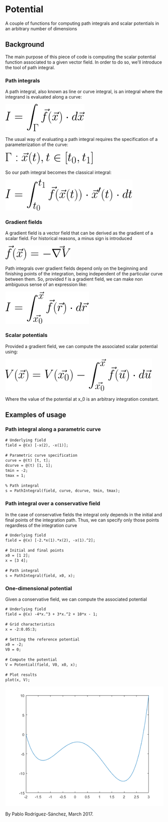 # Potential
A couple of functions for computing path integrals and scalar potentials in an arbitrary number of dimensions

## Background
The main purpose of this piece of code is computing the scalar potential function associated to a given vector field. In order to do so, we'll introduce the tool of path integral.

### Path integrals
A path integral, also known as line or curve integral, is an integral where the integrand is evaluated along a curve:

![GeneralPathIntegral](https://github.com/PabRod/Potential/blob/master/figs/path_general.png "General path integral")

The usual way of evaluating a path integral requires the specification of a parameterization of the curve:

![GeneralParametric](https://github.com/PabRod/Potential/blob/master/figs/parameter_curve.png "General parametric curve")

So our path integral becomes the classical integral:

![PathIntegralEvaluation](https://github.com/PabRod/Potential/blob/master/figs/path_parametric.png "Path integral evaluation")

### Gradient fields
A gradient field is a vector field that can be derived as the gradient of a scalar field. For historical reasons, a minus sign is introduced

![GradientField](https://github.com/PabRod/Potential/blob/master/figs/gradient_field.png "Gradient field")

Path integrals over gradient fields depend only on the beginning and finishing points of the integration, being independent of the particular curve between them. So, provided f is a gradient field, we can make non ambiguous sense of an expression like:

![PathOverGradient](https://github.com/PabRod/Potential/blob/master/figs/path_gradient.png "Path integral over a gradient field")

### Scalar potentials

Provided a gradient field, we can compute the associated scalar potential using:

![Potential](https://github.com/PabRod/Potential/blob/master/figs/general_potential.png "Computation of a scalar potential")

Where the value of the potential at x_0 is an arbitrary integration constant.

## Examples of usage
### Path integral along a parametric curve
```[Matlab]
# Underlying field
field = @(x) [-x(2), -x(1)];

# Parametric curve specification
curve = @(t) [t, t];
dcurve = @(t) [1, 1];
tmin = -2;
tmax = 1;

% Path integral
s = PathIntegral(field, curve, dcurve, tmin, tmax);
```
### Path integral over a conservative field
In the case of conservative fields the integral only depends in the initial and final points of the integration path. Thus, we can specify only those points regardless of the integration curve
```[Matlab]
# Underlying field
field = @(x) [-2.*x(1).*x(2), -x(1).^2];

# Initial and final points
x0 = [1 2];
x = [3 4];

# Path integral
s = PathIntegral(field, x0, x);
```

### One-dimensional potential
Given a conservative field, we can compute the associated potential
```[Matlab]
# Underlying field
field = @(x) -4*x.^3 + 3*x.^2 + 10*x - 1;

# Grid characteristics
x = -2:0.05:3;

# Setting the reference potential
x0 = -2;
V0 = 0;

# Compute the potential
V = Potential(field, V0, x0, x);

# Plot results
plot(x, V);
```

![Potential1D](https://github.com/PabRod/Potential/blob/master/figs/potential_1D.png "Computation of a scalar potential")


By Pablo Rodríguez-Sánchez, March 2017.
